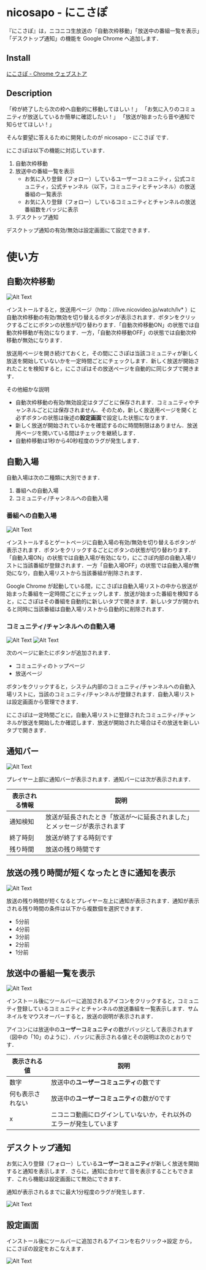 nicosapo - にこさぽ
====

『にこさぽ』は，ニコニコ生放送の「自動次枠移動」「放送中の番組一覧を表示」「デスクトップ通知」の機能を Google Chrome へ追加します．

## Install

[にこさぽ - Chrome ウェブストア](https://chrome.google.com/webstore/detail/%E3%83%8B%E3%82%B3%E7%94%9F%E3%83%81%E3%82%A7%E3%83%83%E3%82%AB%E3%83%BC/kfnogdokhemdbbclknmmjpcnmjmpjknc)

## Description

「枠が終了したら次の枠へ自動的に移動してほしい！」
「お気に入りのコミュニティが放送しているか簡単に確認したい！」
「放送が始まったら音や通知で知らせてほしい！」

そんな要望に答えるために開発したのが nicosapo - にこさぽ です．

にこさぽは以下の機能に対応しています．

1. 自動次枠移動
2. 放送中の番組一覧を表示
    + お気に入り登録（フォロー）しているユーザーコミュニティ，公式コミュニティ，公式チャンネル（以下，コミュニティとチャンネル）の放送番組の一覧表示
    + お気に入り登録（フォロー）しているコミュニティとチャンネルの放送番組数をバッジに表示
3. デスクトップ通知

デスクトップ通知の有効/無効は設定画面にて設定できます．

# 使い方
## 自動次枠移動

![Alt Text](https://tsuyuno.github.io/resources/nicosapo_auto_redirect.png)

インストールすると，放送用ページ（http：//live.nicovideo.jp/watch/lv* ）に自動次枠移動の有効/無効を切り替えるボタンが表示されます．ボタンをクリックするごとにボタンの状態が切り替わります．「自動次枠移動ON」の状態では自動次枠移動が有効になります．一方，「自動次枠移動OFF」の状態では自動次枠移動が無効になります．

放送用ページを開き続けておくと，その間にこさぽは当該コミュニティが新しく放送を開始していないかを一定時間ごとにチェックします．新しく放送が開始されたことを検知すると，にこさぽはその放送ページを自動的に同じタブで開きます．

その他細かな説明
+ 自動次枠移動の有効/無効設定はタブごとに保存されます．コミュニティやチャンネルごとには保存されません．そのため，新しく放送用ページを開くと必ずボタンの状態は後述の**設定画面**で設定した状態になります．
+ 新しく放送が開始されているかを確認するのに時間制限はありません．放送用ページを開いている間はチェックを継続します．
+ 自動枠移動は1秒から40秒程度のラグが発生します．

## 自動入場

自動入場は次の二種類に大別できます．

1. 番組への自動入場
2. コミュニティ/チャンネルへの自動入場

### 番組への自動入場

![Alt Text](https://tsuyuno.github.io/resources/nicosapo_auto_enter.png)

インストールするとゲートページに自動入場の有効/無効を切り替えるボタンが表示されます．ボタンをクリックするごとにボタンの状態が切り替わります．「自動入場ON」の状態では自動入場が有効になり，にこさぽ内部の自動入場リストに当該番組が登録されます．一方「自動入場OFF」の状態では自動入場が無効になり，自動入場リストから当該番組が削除されます．

Google Chrome が起動している間，にこさぽは自動入場リストの中から放送が始まった番組を一定時間ごとにチェックします．放送が始まった番組を検知すると，にこさぽはその番組を自動的に新しいタブで開きます．新しいタブが開かれると同時に当該番組は自動入場リストから自動的に削除されます．

### コミュニティ/チャンネルへの自動入場

![Alt Text](https://tsuyuno.github.io/resources/nicosapo_autoenter_community_1.png)
![Alt Text](https://tsuyuno.github.io/resources/nicosapo_autoenter_community_2.png)

次のページに新たにボタンが追加されます．

+ コミュニティのトップページ
+ 放送ページ

ボタンをクリックすると，システム内部のコミュニティ/チャンネルへの自動入場リストに，当該のコミュニティ/チャンネルが登録されます．自動入場リストは設定画面から管理できます．

にこさぽは一定時間ごとに，自動入場リストに登録されたコミュニティ/チャンネルが放送を開始したか確認します．放送が開始された場合はその放送を新しいタブで開きます．

## 通知バー

![Alt Text](https://tsuyuno.github.io/resources/nicosapo_extendedbar.png)

プレイヤー上部に通知バーが表示されます．通知バーには次が表示されます．

| 表示される情報 | 説明 |
| --- | --- |
| 通知検知 | 放送が延長されたとき「放送が～に延長されました」とメッセージが表示されます |
| 終了時刻 | 放送が終了する時刻です |
| 残り時間 | 放送の残り時間です |

## 放送の残り時間が短くなったときに通知を表示

![Alt Text](https://tsuyuno.github.io/resources/nicosapo_toast.png)

放送の残り時間が短くなるとプレイヤー左上に通知が表示されます．通知が表示される残り時間の条件は以下から複数個を選択できます．

+ 5分前
+ 4分前
+ 3分前
+ 2分前
+ 1分前

## 放送中の番組一覧を表示

![Alt Text](https://tsuyuno.github.io/resources/nicosapo_popup.png)

インストール後にツールバーに追加されるアイコンをクリックすると，コミュニティ登録しているコミュニティとチャンネルの放送番組を一覧表示します．サムネイルをマウスオーバーすると，放送の説明が表示されます．

アイコンには放送中の**ユーザーコミュニティ**の数がバッジとして表示されます（図中の「10」のように）．バッジに表示される値とその説明は次のとおりです．

| 表示される値 | 説明 |
| --- | --- |
| 数字 | 放送中の**ユーザーコミュニティ**の数です |
| 何も表示されない | 放送中の**ユーザーコミュニティ**の数が0です |
| x | ニコニコ動画にログインしていないか，それ以外のエラーが発生しています |

## デスクトップ通知

お気に入り登録（フォロー）している**ユーザーコミュニティ**が新しく放送を開始すると通知を表示します．さらに，通知に合わせて音を表示することもできます．これら機能は設定画面にて無効にできます．

通知が表示されるまでに最大1分程度のラグが発生します．

![Alt Text](https://tsuyuno.github.io/resources/nicosapo_notification.png)

## 設定画面

インストール後にツールバーに追加されるアイコンを右クリック->設定 から，にこさぽの設定をおこなえます．

![Alt Text](https://tsuyuno.github.io/resources/nicosapo_setting.png)
